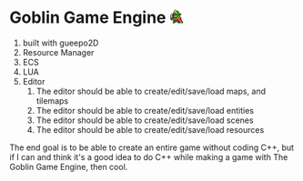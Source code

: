 # Goblin Game Engine ![Goblin](src/assets/goblins/oryx_goblin_king.png)

1. built with gueepo2D
2. Resource Manager
3. ECS
4. LUA
5. Editor
   1. The editor should be able to create/edit/save/load maps, and tilemaps
   2. The editor should be able to create/edit/save/load entities
   3. The editor should be able to create/edit/save/load scenes
   4. The editor should be able to create/edit/save/load resources

The end goal is to be able to create an entire game without coding C++, but if I can and think it's a good idea to do C++ while making a game with The Goblin Game Engine, then cool.